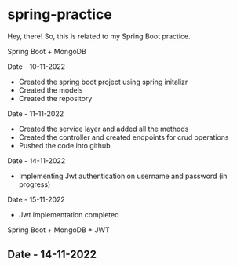 # spring-practice

Hey, there! So, this is related to my Spring Boot practice.

Spring Boot + MongoDB

Date - 10-11-2022
- Created the spring boot project using spring initalizr
- Created the models
- Created the repository

Date - 11-11-2022
- Created the service layer and added all the methods
- Created the controller and created endpoints for crud operations
- Pushed the code into github

Date - 14-11-2022
- Implementing Jwt authentication on username and password (in progress)

Date - 15-11-2022
- Jwt implementation completed

Spring Boot + MongoDB + JWT

Date - 14-11-2022
- 
